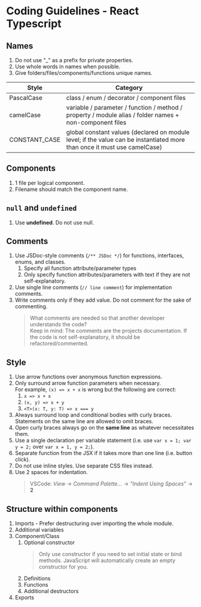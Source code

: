 # Coding Guidelines - React Typescript

## Names
1. Do not use "_" as a prefix for private properties.
2. Use whole words in names when possible.
3. Give folders/files/components/functions unique names.

Style | Category
--- | ---
PascalCase | class / enum / decorator / component files
camelCase | variable / parameter / function / method / property / module alias / folder names + non-component files
CONSTANT_CASE | global constant values (declared on module level; if the value can be instantiated more than once it must use camelCase) 

## Components
1. 1 file per logical component.
2. Filename should match the component name.

## `null` and `undefined`
1. Use **undefined**. Do not use null.

## Comments
1. Use JSDoc-style comments (`/** JSDoc */`) for functions, interfaces, enums, and classes.
   1. Specify all function attribute/parameter types
   2. Only specify function attributes/parameters with text if they are not self-explanatory.
2. Use single line comments (`// line comment`) for implementation comments.
3. Write comments only if they add value. Do not comment for the sake of commenting.
   > What comments are needed so that another developer understands the code?<br/>
   > Keep in mind: The comments are the projects documentation. If the code is not self-explanatory, it should be refactored/commented. 

## Style
1. Use arrow functions over anonymous function expressions.
2. Only surround arrow function parameters when necessary.<br/>
   For example, `(x) => x + x` is wrong but the following are correct:
   1. `x => x + x`
   2. `(x, y) => x + y`
   3. `<T>(x: T, y: T) => x === y`
3. Always surround loop and conditional bodies with curly braces. Statements on the same line are allowed to omit braces.
4. Open curly braces always go on the **same line** as whatever necessitates them.
5. Use a single declaration per variable statement (i.e. use `var x = 1; var y = 2;` over `var x = 1, y = 2;`).
6. Separate function from the JSX if it takes more than one line (i.e. button click).
7. Do not use inline styles. Use separate CSS files instead.
8. Use 2 spaces for indentation.
   > VSCode: *View* -> *Command Palette...* -> *"Indent Using Spaces"* ->  **2**

## Structure within components
1. Imports - Prefer destructuring over importing the whole module.
2. Additional variables
3. Component/Class
   1. Optional constructor
      > Only use constructor if you need to set initial state or bind methods. JavaScript will automatically create an empty constructor for you.
   2. Definitions
   3. Functions
   4. Additional destructors
4. Exports